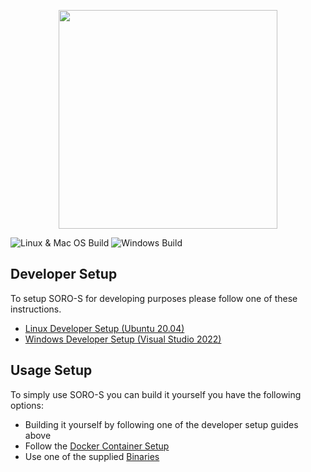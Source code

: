 <p align="center"><img src="logo.png" width="350"></p>

![Linux & Mac OS Build](https://github.com/motis-project/rapid/workflows/Linux%20Build/badge.svg)
![Windows Build](https://github.com/motis-project/rapid/workflows/Windows%20Build/badge.svg)

## Developer Setup

To setup SORO-S for developing purposes please follow one of these instructions.

- [Linux Developer Setup (Ubuntu 20.04)](https://github.com/motis-project/soro-s/wiki/Linux-Developer-Setup)
- [Windows Developer Setup (Visual Studio 2022)](https://github.com/motis-project/soro-s/wiki/Windows-Developer-Setup)

## Usage Setup

To simply use SORO-S you can build it yourself you have the following options:

- Building it yourself by following one of the developer setup guides above
- Follow
  the [Docker Container Setup](https://github.com/motis-project/soro-s/wiki/Docker-Container-Usage)
- Use one of the
  supplied [Binaries](https://github.com/motis-project/soro-s/releases)
